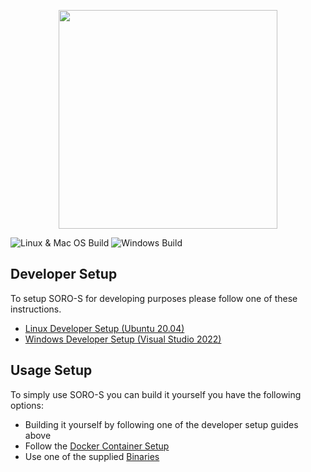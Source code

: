 <p align="center"><img src="logo.png" width="350"></p>

![Linux & Mac OS Build](https://github.com/motis-project/rapid/workflows/Linux%20Build/badge.svg)
![Windows Build](https://github.com/motis-project/rapid/workflows/Windows%20Build/badge.svg)

## Developer Setup

To setup SORO-S for developing purposes please follow one of these instructions.

- [Linux Developer Setup (Ubuntu 20.04)](https://github.com/motis-project/soro-s/wiki/Linux-Developer-Setup)
- [Windows Developer Setup (Visual Studio 2022)](https://github.com/motis-project/soro-s/wiki/Windows-Developer-Setup)

## Usage Setup

To simply use SORO-S you can build it yourself you have the following options:

- Building it yourself by following one of the developer setup guides above
- Follow
  the [Docker Container Setup](https://github.com/motis-project/soro-s/wiki/Docker-Container-Usage)
- Use one of the
  supplied [Binaries](https://github.com/motis-project/soro-s/releases)
